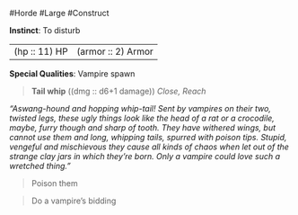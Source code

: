 #Horde #Large #Construct

**Instinct**: To disturb

|       |         |
| ----- | ------- |
| (hp :: 11) HP | (armor :: 2) Armor |

**Special Qualities**: Vampire spawn

> **Tail whip** ((dmg :: d6+1 damage))
> *Close, Reach*

*“Aswang-hound and hopping whip-tail! Sent by vampires on their two, twisted legs, these ugly things look like the head of a rat or a crocodile, maybe, furry though and sharp of tooth. They have withered wings, but cannot use them and long, whipping tails, spurred with poison tips. Stupid, vengeful and mischievous they cause all kinds of chaos when let out of the strange clay jars in which they’re born. Only a vampire could love such a wretched thing.”*

>Poison them

>Do a vampire’s bidding
